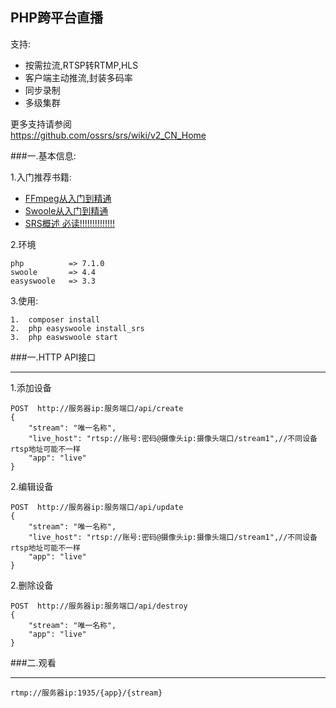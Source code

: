 ## PHP跨平台直播

支持:  
* 按需拉流,RTSP转RTMP,HLS  
* 客户端主动推流,封装多码率  
* 同步录制  
* 多级集群  

更多支持请参阅  
 https://github.com/ossrs/srs/wiki/v2_CN_Home  

###一.基本信息:  

1.入门推荐书籍:  
* [FFmpeg从入门到精通](https://book.douban.com/subject/30178432/)
* [Swoole从入门到精通](https://wiki.swoole.com/wiki/page/1.html)
* [SRS概述 必读!!!!!!!!!!!!!!](https://github.com/ossrs/srs/wiki/v2_CN_Home)

2.环境  
    
    php          => 7.1.0
    swoole       => 4.4
    easyswoole   => 3.3


3.使用:

    1.  composer install
    2.  php easyswoole install_srs
    3.  php easwswoole start    
    
###一.HTTP API接口  
***  
1.添加设备

    POST  http://服务器ip:服务端口/api/create 
    {
    	"stream": "唯一名称",
    	"live_host": "rtsp://账号:密码@摄像头ip:摄像头端口/stream1",//不同设备rtsp地址可能不一样
    	"app": "live"
    }
    
2.编辑设备
    
    POST  http://服务器ip:服务端口/api/update 
    {
        "stream": "唯一名称",
        "live_host": "rtsp://账号:密码@摄像头ip:摄像头端口/stream1",//不同设备rtsp地址可能不一样
        "app": "live"
    }
    
2.删除设备
    
    POST  http://服务器ip:服务端口/api/destroy 
    {
        "stream": "唯一名称",
        "app": "live"
    }
    
    
###二.观看  
***  
    rtmp://服务器ip:1935/{app}/{stream}